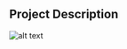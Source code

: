 ## Project Description

![alt text](https://github.com/learning-zone/Website-Templates/blob/master/assets/droll.png "droll")
